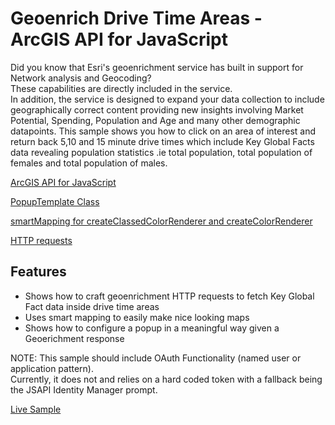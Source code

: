 # Geoenrich Drive Time Areas - ArcGIS API for JavaScript 

Did you know that Esri's geoenrichment service has built in support for Network analysis and Geocoding?  
These capabilities are directly included in the service.  
In addition, the service is designed to expand your data collection to include geographically 
correct content providing new insights involving Market Potential, Spending, Population and Age 
and many other demographic datapoints.  This sample
shows you how to click on an area of interest and return back 5,10 and 15 minute drive times which include 
Key Global Facts data revealing population statistics .ie total population, total population of females
 and total population of males.

[ArcGIS API for JavaScript](https://developers.arcgis.com/javascript/)

[PopupTemplate Class](https://developers.arcgis.com/javascript/jsapi/popuptemplate.html)

[smartMapping for createClassedColorRenderer and createColorRenderer](https://developers.arcgis.com/javascript/jsapi/esri.renderers.smartmapping-amd.html)

[HTTP requests](https://developers.arcgis.com/javascript/jsapi/esri.request-amd.html)

## Features

* Shows how to craft geoenrichment HTTP requests to fetch Key Global Fact data inside drive time areas 
* Uses smart mapping to easily make nice looking maps
* Shows how to configure a popup in a meaningful way given a Geoerichment response


NOTE: This sample should include OAuth Functionality (named user or application pattern).  
Currently, it does not and relies on a hard coded token with a fallback being the JSAPI Identity Manager prompt. 

[Live Sample](http://esri.github.io/developer-support/web-js/3.x/geoenrich-drivetimes/index.html)
